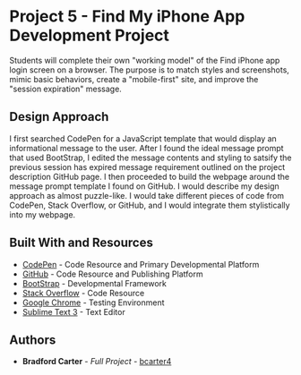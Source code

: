 # Project 5 - Find My iPhone App Development Project

Students will complete their own "working model" of the Find iPhone app login screen on a browser. The purpose is to match styles and screenshots, mimic basic behaviors, create a "mobile-first" site, and improve the "session expiration" message.

## Design Approach

I first searched CodePen for a JavaScript template that would display an informational message to the user. After I found the ideal message prompt that used BootStrap, I edited the message contents and styling to satsify the previous session has expired message requirement outlined on the project description GitHub page. I then proceeded to build the webpage around the message prompt template I found on GitHub. I would describe my design approach as almost puzzle-like. I would take different pieces of code from CodePen, Stack Overflow, or GitHub, and I would integrate them stylistically into my webpage.

## Built With and Resources

* [CodePen](https://codepen.io/) - Code Resource and Primary Developmental Platform
* [GitHub](https://github.com/) - Code Resource and Publishing Platform
* [BootStrap](https://getbootstrap.com/) - Developmental Framework
* [Stack Overflow](https://stackoverflow.com/) - Code Resource
* [Google Chrome](https://www.google.com/chrome/) - Testing Environment
* [Sublime Text 3](https://www.sublimetext.com/) - Text Editor

## Authors

* **Bradford Carter** - *Full Project* - [bcarter4](https://github.com/bcarter4)

